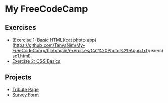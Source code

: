 # My FreeCodeCamp 

## Exercises
- [Exercise 1: Basic HTML](cat photo app)(https://github.com/TanyaNim/My-FreeCodeCamp/blob/main/exercises/Cat%20Photo%20Appp.txt)/exercise1.html)
- [Exercise 2: CSS Basics](exercises/exercise2.html)

## Projects
- [Tribute Page](projects/tribute-page/index.html)
- [Survey Form](projects/survey-form/index.html)
